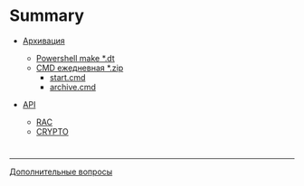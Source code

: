 # Summary

- [Архивация]()
   - [Powershell make *.dt](arc/powershell.md)
   - [CMD ежедневная *.zip](arc/zip_every_day/readme.md)
      - [start.cmd](arc/zip_every_day/start.md)
      - [archive.cmd](arc/zip_every_day/archive.md)
    
- [API]()
   - [RAC](api/rac.md)
   - [CRYPTO]()
#
---
[Дополнительные вопросы](readme.md)